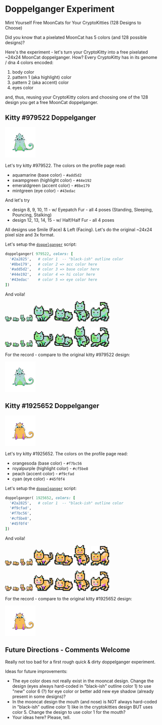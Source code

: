 # Doppelganger Experiment

Mint Yourself Free MoonCats for Your CryptoKitties (128 Designs to Choose)

Did you know that a pixelated MoonCat has 5 colors (and 128 possible designs)?

Here's the experiment - let's turn your CryptoKitty into a free pixelated ~24x24 MoonCat doppelganger.
How? Every CryptoKitty has in its genome / dna 4 colors encoded:

1. body color
2. pattern 1 (aka highlight) color
3. pattern 2 (aka accent) color
4. eyes color

and, thus, reusing your CryptoKitty colors and choosing one of the 128 design you get a free MoonCat doppelganger.




## Kitty #979522 Doppelganger

![](i/979522.png)

Let's try kitty #979522.
The colors on the profile page read:

- aquamarine (base color)           - `#add5d2`
- swampgreen (highlight color)      - `#44e192`
- emeraldgreen (accent color)       - `#8be179`
- mintgreen (eye color)             - `#43edac`

And let's try
- design 8, 9, 10, 11     - w/ Eyepatch Fur   - all 4 poses (Standing, Sleeping, Pouncing, Stalking)
- design 12, 13, 14, 15   - w/ Half/Half Fur - all 4 poses

All designs use Smile (Face) & Left (Facing). Let's do the original ~24x24 pixel size and 3x format.

Let's setup the [`doppelganger`](doppelganger.rb) script:

``` ruby
doppelganger( 979522, colors: [
  '#2a2825',   # color 1  -- "black-ish" outline color
  '#8be179',   # color 2 => acc color here
  '#add5d2',   # color 3 => base color here
  '#44e192',   # color 4 => hi color here
  '#43edac'    # color 5 => eye color here
])
```

And voila!

![](i/979522_008.png)
![](i/979522_009.png)
![](i/979522_010.png)
![](i/979522_011.png)
![](i/979522_008x3.png)
![](i/979522_009x3.png)
![](i/979522_010x3.png)
![](i/979522_011x3.png)

![](i/979522_012.png)
![](i/979522_013.png)
![](i/979522_014.png)
![](i/979522_015.png)
![](i/979522_012x3.png)
![](i/979522_013x3.png)
![](i/979522_014x3.png)
![](i/979522_015x3.png)


For the record - compare to the original kitty #979522 design:

![](i/979522.png)




## Kitty #1925652 Doppelganger

![](i/1925652.png)


Let's try kitty #1925652.
The colors on the profile page read:

- orangesoda (base color)          - `#f7bc56`
- royalpurple (highlight color)    - `#cf5be8`
- peach (accent color)             - `#f9cfad`
- cyan (eye color)                 - `#45f0f4`

Let's setup the [`doppelganger`](doppelganger.rb) script:

``` ruby
doppelganger( 1925652, colors: [
  '#2a2825',   # color 1  -- "black-ish" outline color
  '#f9cfad',
  '#f7bc56',
  '#cf5be8',
  '#45f0f4'
])
```

And voila!

![](i/1925652_008.png)
![](i/1925652_009.png)
![](i/1925652_010.png)
![](i/1925652_011.png)
![](i/1925652_008x3.png)
![](i/1925652_009x3.png)
![](i/1925652_010x3.png)
![](i/1925652_011x3.png)

![](i/1925652_012.png)
![](i/1925652_013.png)
![](i/1925652_014.png)
![](i/1925652_015.png)
![](i/1925652_012x3.png)
![](i/1925652_013x3.png)
![](i/1925652_014x3.png)
![](i/1925652_015x3.png)

For the record - compare to the original kitty #1925652 design:

![](i/1925652.png)




##  Future Directions - Comments Welcome

Really not too bad for a first rough quick & dirty doppelganger experiment.


Ideas for future improvements:

- The eye color does not really exist in the mooncat design.
  Change  the design (eyes always hard-coded in "black-ish" outline color 1) to use "new" color 6 (?) for eye color or better add new eye shadow (already present in some designs)?
- In the mooncat design the mouth (and nose) is NOT always hard-coded in "black-ish" outline color 1) like in the cryptokitties design BUT
uses color 5. Change the design to use color 1 for the mouth?
- Your ideas here?  Please, tell.


